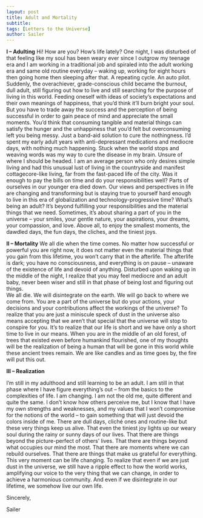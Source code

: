 ```yaml
---
layout: post
title: Adult and Mortality
subtitle: 
tags: [Letters to the Universe]
author: Sailer
---
```


**I – Adulting**
Hi! How are you? How’s life lately? One night, I was disturbed of that feeling like my soul has been weary ever since I outgrow my teenage era and I am working in a traditional job and spiraled into the adult working era and same old routine everyday – waking up, working for eight hours then going home then sleeping after that. A repeating cycle. An auto pilot. 
Suddenly, the overachiever, grade-conscious child became the burnout, dull adult, still figuring out how to live and still searching for the purpose of living in this world. Feeding oneself with ideas of society’s expectations and their own meanings of happiness, that you’d think it’ll burn bright your soul. But you have to trade away the success and the perception of being successful in order to gain peace of mind and appreciate the small moments. 
You’d think that consuming tangible and material things can satisfy the hunger and the unhappiness that you’d felt but overconsuming left you being messy. Just a band-aid solution to cure the nothingness. 
I’d spent my early adult years with anti-depressant medications and mediocre days, with nothing much happening. Stuck when the world stops and weaving words was my way to cure the disease in my brain. Unsure of where I should be headed. I am an average person who only desires simple living and had this unusual lust of living in the countryside and manifest cottagecore-like living, far from the fast-paced life of the city. 
Was it enough to pay the bills on time and do your responsibilities well? Parts of ourselves in our younger era died down. Our views and perspectives in life are changing and transforming but is staying true to yourself hard enough to live in this era of globalization and technology-progressive time? 
What’s being an adult? It’s beyond fulfilling your responsibilities and the material things that we need. Sometimes, it’s about sharing a part of you in the universe – your smiles, your gentle nature, your aspirations, your dreams, your compassion, and love. Above all, to enjoy the smallest moments, the dawdled days, the fun days, the cliches, and the tiniest joys. 

**II – Mortality**
We all die when the time comes. No matter how successful or powerful you are right now, it does not matter even the material things that you gain from this lifetime, you won’t carry that in the afterlife. The afterlife is dark; you have no consciousness, and everything is on pause – unaware of the existence of life and devoid of anything. 
Disturbed upon waking up in the middle of the night, I realize that you may feel mediocre and an adult baby, never been wiser and still in that phase of being lost and figuring out things.  
We all die. We will disintegrate on the earth. We will go back to where we come from. You are a part of the universe but do your actions, your decisions and your contributions affect the workings of the universe? To realize that you are just a miniscule speck of dust in the universe also means accepting that we aren’t that special that the universe will stop to conspire for you. It’s to realize that our life is short and we have only a short time to live in our means. 
When you are in the middle of an old forest, of trees that existed even before humankind flourished, one of my thoughts will be the realization of being a human that will be gone in this world while these ancient trees remain. We are like candles and as time goes by, the fire will put this out. 

**III – Realization**

I’m still in my adulthood and still learning to be an adult. I am still in that phase where I have figure everything’s out – from the basics to the complexities of life. I am changing. I am not the old me, quite different and quite the same. I don’t know how others perceive me, but I know that I have my own strengths and weaknesses, and my values that I won’t compromise for the notions of the world – to gain something that will just devoid the colors inside of me. 
There are dull days, cliché ones and routine-like but these very things keep us alive. That even the tiniest joy lights up our weary soul during the rainy or sunny days of our lives. 
That there are things beyond the picture-perfect of others’ lives. That there are things beyond what occupies our mind the most. That there are moments where we can rebuild ourselves. That there are things that make us grateful for everything. 
This very moment can be life changing. To realize that even if we are just dust in the universe, we still have a ripple effect to how the world works, amplifying our voice to the very thing that we can change, in order to achieve a harmonious community. 
And even if we disintegrate in our lifetime, we somehow live our own life. 

Sincerely, 

Sailer 


